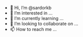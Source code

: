 - 👋 Hi, I’m @sardorkb
- 👀 I’m interested in ...
- 🌱 I’m currently learning ...
- 💞️ I’m looking to collaborate on ...
- 📫 How to reach me ...

<!---
sardorkb/sardorkb is a ✨ special ✨ repository because its `README.md` (this file) appears on your GitHub profile.
You can click the Preview link to take a look at your changes.
--->
